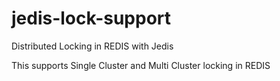 # jedis-lock-support
Distributed Locking in REDIS with Jedis

This supports Single Cluster and Multi Cluster locking in REDIS

